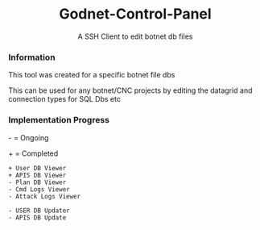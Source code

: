 <div align="center">
  <h1>Godnet-Control-Panel</h1>
  <p>A SSH Client to edit botnet db files</p>
</div>

### Information
<p>This tool was created for a specific botnet file dbs</p>
<p>This can be used for any botnet/CNC projects by editing the datagrid and connection types for SQL Dbs etc</p>

### Implementation Progress
<p>- = Ongoing</p>
<p>+ = Completed</p>

```
+ User DB Viewer
+ APIS DB Viewer
- Plan DB Viewer
- Cmd Logs Viewer
- Attack Logs Viewer

- USER DB Updater
- APIS DB Update
```
